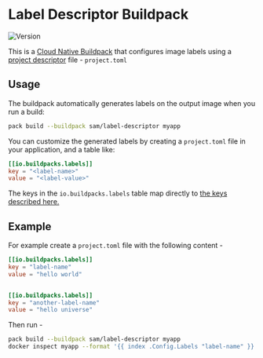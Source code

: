 # Label Descriptor Buildpack

![Version](https://img.shields.io/badge/dynamic/json?url=https://cnb-registry-api.herokuapp.com/api/v1/buildpacks/sam/label-descriptor&label=Version&query=$.latest.version)

This is a [Cloud Native Buildpack](https://buildpacks.io) that configures image labels using a [project descriptor](https://github.com/buildpacks/spec/blob/main/extensions/project-descriptor.md#project-descriptor) file - `project.toml`

## Usage

The buildpack automatically generates labels on the output image when you run a build:

```bash
pack build --buildpack sam/label-descriptor myapp
```

You can customize the generated labels by creating a `project.toml` file in your application, and a table like:

```toml
[[io.buildpacks.labels]]
key = "<label-name>"
value = "<label-value>"

```

The keys in the `io.buildpacks.labels` table map directly to [the keys described here.](https://github.com/buildpacks/spec/blob/main/buildpack.md#launchtoml-toml)

## Example

For example create a `project.toml` file with the following content - 

```toml
[[io.buildpacks.labels]]
key = "label-name"
value = "hello world"


[[io.buildpacks.labels]]
key = "another-label-name"
value = "hello universe"
```

Then run - 

```bash
pack build --buildpack sam/label-descriptor myapp
docker inspect myapp --format '{{ index .Config.Labels "label-name" }}'
```

